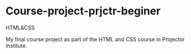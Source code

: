 # Course-project-prjctr-beginer
HTML&amp;CSS

My final course project as part of the HTML and CSS course in Projector Institute.
